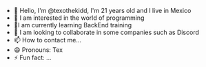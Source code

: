 - 👋 Hello, I'm @texothekidd, I'm 21 years old and I live in Mexico
- 👀 I am interested in the world of programming
- 🌱I am currently learning BackEnd training
- 💞️ I am looking to collaborate in some companies such as Discord
- 📫 How to contact me...
- 😄 Pronouns: Tex
- ⚡ Fun fact: ...

<!---
texothekidd/texothekidd is a ✨ special ✨ repository because its `README.md` (this file) appears on your GitHub profile.
You can click the Preview link to take a look at your changes.
--->
